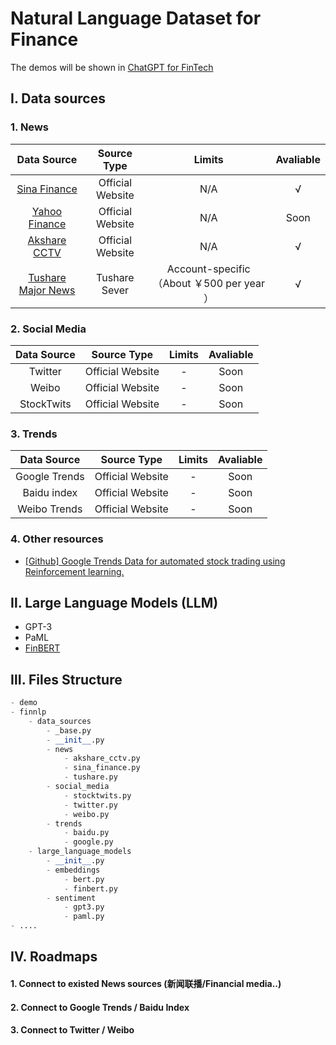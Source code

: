 # Natural Language Dataset for Finance

The demos will be shown in [ChatGPT for FinTech](https://github.com/AI4Finance-Foundation/ChatGPT-for-FinTech)


## Ⅰ. Data sources

### 1. News

  |                         Data Source                          |      Source Type      |                  Limits                   | Avaliable |
  | :----------------------------------------------------------: | :--------------: | :---------------------------------------: | :-------: |
  | [Sina Finance](https://news.sina.com.cn/roll/#pageid=153&lid=2516&k=&num=50&page=1) | Official Website |                    N/A                    |     √     |
  |           [Yahoo Finance](https://news.yahoo.com/)           | Official Website |                    N/A                    |   Soon    |
  | [Akshare CCTV](https://akshare.akfamily.xyz/data/others/others.html#id6) | Official Website |                    N/A                    |     √     |
  | [Tushare Major News](https://tushare.pro/document/2?doc_id=195) |  Tushare Sever   | Account-specific（About ￥500 per year ） |     √     |




### 2. Social Media

  |   Data Source    | Source Type | Limits | Avaliable |
  | :--------------: | :----: | :----: | :-------: |
  | Twitter  | Official Website |   -    |  Soon  |
  | Weibo | Official Website |   -    |  Soon  |
  | StockTwits| Official Website |   -    |  Soon  |

### 3. Trends

  |   Data Source    | Source Type | Limits | Avaliable |
  | :--------------: | :----: | :----: | :-------: |
  | Google Trends  | Official Website |   -    |  Soon  |
  | Baidu index | Official Website |   -    |  Soon  |
  | Weibo Trends| Official Website |   -    |  Soon  |

### 4. Other resources

* [[Github] Google Trends Data for automated stock trading using Reinforcement learning.](https://github.com/Athe-kunal/Reinforcement-learning-trading-agent-using-Google-trends-data)

## Ⅱ. Large Language Models (LLM)
*  GPT-3
*  PaML
*  [FinBERT](https://github.com/yya518/FinBERT)

## Ⅲ. Files Structure

``` python
- demo
- finnlp
    - data_sources
        - _base.py
        - __init__.py
        - news
            - akshare_cctv.py
            - sina_finance.py
            - tushare.py
        - social_media
            - stocktwits.py
            - twitter.py
            - weibo.py
        - trends
            - baidu.py
            - google.py
    - large_language_models
        - __init__.py
        - embeddings
            - bert.py
            - finbert.py
        - sentiment
            - gpt3.py
            - paml.py
- .... 
```



## Ⅳ. Roadmaps

#### 1. Connect to existed News sources (新闻联播/Financial media..)
#### 2. Connect to Google Trends / Baidu Index
#### 3. Connect to Twitter / Weibo

